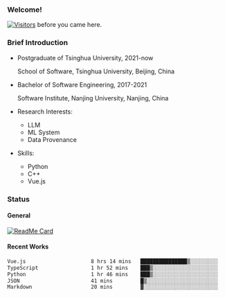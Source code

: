 ### Welcome!

[![Visitors](https://visitor-badge.laobi.icu/badge?page_id=HermitSun.HermitSun)]() before you came here.

### Brief Introduction

- Postgraduate of Tsinghua University, 2021-now
  
  School of Software, Tsinghua University, Beijing, China

- Bachelor of Software Engineering, 2017-2021
  
  Software Institute, Nanjing University, Nanjing, China

- Research Interests:
  - LLM
  - ML System
  - Data Provenance

- Skills:
  - Python
  - C++
  - Vue.js

### Status

#### General

[![ReadMe Card](https://github-readme-stats.hermitsun.vercel.app/api?username=HermitSun&count_private=true&show_icons=true)]()

#### Recent Works

<!--START_SECTION:waka-->

```txt
Vue.js                     8 hrs 14 mins   ███████████████▒░░░░░░░░░   61.12 %
TypeScript                 1 hr 52 mins    ███▒░░░░░░░░░░░░░░░░░░░░░   13.89 %
Python                     1 hr 46 mins    ███▒░░░░░░░░░░░░░░░░░░░░░   13.15 %
JSON                       41 mins         █▒░░░░░░░░░░░░░░░░░░░░░░░   05.12 %
Markdown                   20 mins         ▓░░░░░░░░░░░░░░░░░░░░░░░░   02.59 %
```

<!--END_SECTION:waka-->
